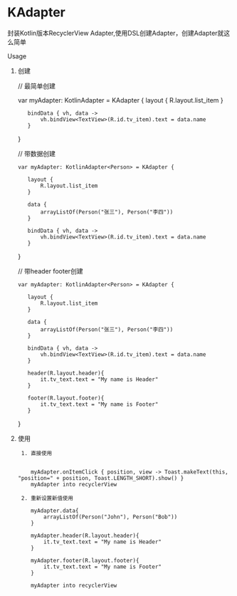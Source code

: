 # KAdapter
封装Kotlin版本RecyclerView Adapter,使用DSL创建Adapter，创建Adapter就这么简单


Usage

1. 创建

      // 最简单创建
      
      
      var myAdapter: KotlinAdapter<Person> = KAdapter {
          layout {
              R.layout.list_item
          }
          
          bindData { vh, data ->
              vh.bindView<TextView>(R.id.tv_item).text = data.name
          }
      }
      
      
      // 带数据创建
      
      
       var myAdapter: KotlinAdapter<Person> = KAdapter {

          layout {
              R.layout.list_item
          }

          data {
              arrayListOf(Person("张三"), Person("李四"))
          }

          bindData { vh, data ->
              vh.bindView<TextView>(R.id.tv_item).text = data.name
          }
      }
      
      
      // 带header footer创建
      
      
       var myAdapter: KotlinAdapter<Person> = KAdapter {

          layout {
              R.layout.list_item
          }

          data {
              arrayListOf(Person("张三"), Person("李四"))
          }

          bindData { vh, data ->
              vh.bindView<TextView>(R.id.tv_item).text = data.name
          }
          
          header(R.layout.header){
              it.tv_text.text = "My name is Header"
          }
          
          footer(R.layout.footer){
              it.tv_text.text = "My name is Footer"
          }
      }


2. 使用
      
        1. 直接使用
        
        
           myAdapter.onItemClick { position, view -> Toast.makeText(this, "position=" + position, Toast.LENGTH_SHORT).show() }
           myAdapter into recyclerView
        
        2. 重新设置新值使用
        
           myAdapter.data{
               arrayListOf(Person("John"), Person("Bob"))
           }
           
           myAdapter.header(R.layout.header){
               it.tv_text.text = "My name is Header"
           }
           
           myAdapter.footer(R.layout.footer){
               it.tv_text.text = "My name is Footer"
           }
           
           myAdapter into recyclerView
        

